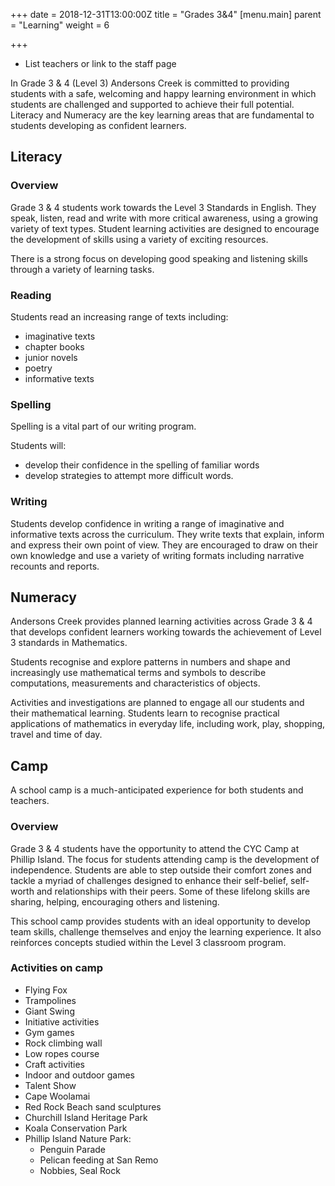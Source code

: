 +++
date = 2018-12-31T13:00:00Z
title = "Grades 3&4"
[menu.main]
parent = "Learning"
weight = 6

+++
* List teachers or link to the staff page

In Grade 3 & 4 (Level 3) Andersons Creek is committed to providing students with a safe, welcoming and happy learning environment in which students are challenged and supported to achieve their full potential. Literacy and Numeracy are the key learning areas that are fundamental to students developing as confident learners.

## Literacy

### Overview

Grade 3 & 4 students work towards the Level 3 Standards in English. They speak, listen, read and write with more critical awareness, using a growing variety of text types. Student learning activities are designed to encourage the development of skills using a variety of exciting resources.

There is a strong focus on developing good speaking and listening skills through a variety of learning tasks.

### Reading

Students read an increasing range of texts including:

* imaginative texts
* chapter books
* junior novels
* poetry
* informative texts

### Spelling

Spelling is a vital part of our writing program.

Students will:

* develop their confidence in the spelling of familiar words
* develop strategies to attempt more difficult words.

### Writing

Students develop confidence in writing a range of imaginative and informative texts across the curriculum. They write texts that explain, inform and express their own point of view. They are encouraged to draw on their own knowledge and use a variety of writing formats including narrative recounts and reports.

## Numeracy

Andersons Creek provides planned learning activities across Grade 3 & 4 that develops confident learners working towards the achievement of Level 3 standards in Mathematics.

Students recognise and explore patterns in numbers and shape and increasingly use mathematical terms and symbols to describe computations, measurements and characteristics of objects.

Activities and investigations are planned to engage all our students and their mathematical learning. Students learn to recognise practical applications of mathematics in everyday life, including work, play, shopping, travel and time of day.

## Camp

A school camp is a much-anticipated experience for both students and teachers.

### Overview

Grade 3 & 4 students have the opportunity to attend the CYC Camp at Phillip Island. The focus for students attending camp is the development of independence. Students are able to step outside their comfort zones and tackle a myriad of challenges designed to enhance their self-belief, self-worth and relationships with their peers. Some of these lifelong skills are sharing, helping, encouraging others and listening.

This school camp provides students with an ideal opportunity to develop team skills, challenge themselves and enjoy the learning experience. It also reinforces concepts studied within the Level 3 classroom program.

### Activities on camp

* Flying Fox
* Trampolines
* Giant Swing
* Initiative activities
* Gym games
* Rock climbing wall
* Low ropes course
* Craft activities
* Indoor and outdoor games
* Talent Show
* Cape Woolamai
* Red Rock Beach sand sculptures
* Churchill Island Heritage Park
* Koala Conservation Park
* Phillip Island Nature Park:
  * Penguin Parade
  * Pelican feeding at San Remo
  * Nobbies, Seal Rock